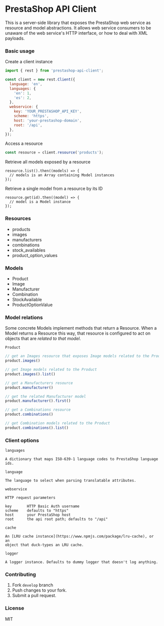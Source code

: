 # PrestaShop API Client

This is a server-side library that exposes the PrestaShop web service
as resource and model abstractions. It allows web service consumers to be
unaware of the web service's HTTP interface, or how to deal with XML payloads.

### Basic usage

Create a client instance

```javascript
import { rest } from 'prestashop-api-client';

const client = new rest.Client({
  language: 'en',
  languages: {
    'en': 1,
    'es': 2,
  },
  webservice: {
    key: 'YOUR_PRESTASHOP_API_KEY',
    scheme: 'https',
    host: 'your-prestashop-domain',
    root: '/api',
  },
});
```

Access a resource
```javascript
const resource = client.resource('products');
```

Retrieve all models exposed by a resource
```
resource.list().then((models) => {
  // models is an Array containing Model instances
});
```

Retrieve a single model from a resource by its ID
```
resource.get(id).then((model) => {
  // model is a Model instance
});
```


### Resources

- products
- images
- manufacturers
- combinations
- stock_availables
- product_option_values

### Models

- Product
- Image
- Manufacturer
- Combination
- StockAvailable
- ProductOptionValue


### Model relations

Some concrete Models implement methods that return a Resource. When a Model
returns a Resource this way, that resource is configured to act on objects
that are *related to that model*. 

`Product`

```javascript
// get an Images resource that exposes Image models related to the Product
product.images()

// get Image models related to the Product
product.images().list()

// get a Manufacturers resource
product.manufacturer()

// get the related Manufacturer model
product.manufacturer().first()

// get a Combinations resource
product.combinations()

// get Combination models related to the Product
product.combinations().list()
```

### Client options

`languages`

    A dictionary that maps ISO-639-1 language codes to PrestaShop language ids.

`language`

    The language to select when parsing translatable attributes.

`webservice`

    HTTP request parameters

    key       HTTP Basic Auth username
    scheme    defaults to "https"
    host      your PrestaShop host
    root      the api root path; defaults to "/api"

`cache`

    An [LRU cache instance](https://www.npmjs.com/package/lru-cache), or an
    object that duck-types an LRU cache.

`logger`

    A logger instance. Defaults to dummy logger that doesn't log anything.


### Contributing

1. Fork `develop` branch
2. Push changes to your fork.
3. Submit a pull request.


### License

MIT
